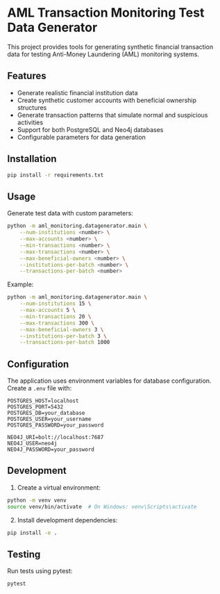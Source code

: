 # AML Transaction Monitoring Test Data Generator

This project provides tools for generating synthetic financial transaction data for testing Anti-Money Laundering (AML) monitoring systems.

## Features

- Generate realistic financial institution data
- Create synthetic customer accounts with beneficial ownership structures
- Generate transaction patterns that simulate normal and suspicious activities
- Support for both PostgreSQL and Neo4j databases
- Configurable parameters for data generation

## Installation

```bash
pip install -r requirements.txt
```

## Usage

Generate test data with custom parameters:

```bash
python -m aml_monitoring.datagenerator.main \
    --num-institutions <number> \
    --max-accounts <number> \
    --min-transactions <number> \
    --max-transactions <number> \
    --max-beneficial-owners <number> \
    --institutions-per-batch <number> \
    --transactions-per-batch <number>
```

Example:
```bash
python -m aml_monitoring.datagenerator.main \
    --num-institutions 15 \
    --max-accounts 5 \
    --min-transactions 20 \
    --max-transactions 300 \
    --max-beneficial-owners 3 \
    --institutions-per-batch 3 \
    --transactions-per-batch 1000
```

## Configuration

The application uses environment variables for database configuration. Create a `.env` file with:

```env
POSTGRES_HOST=localhost
POSTGRES_PORT=5432
POSTGRES_DB=your_database
POSTGRES_USER=your_username
POSTGRES_PASSWORD=your_password

NEO4J_URI=bolt://localhost:7687
NEO4J_USER=neo4j
NEO4J_PASSWORD=your_password
```

## Development

1. Create a virtual environment:
```bash
python -m venv venv
source venv/bin/activate  # On Windows: venv\Scripts\activate
```

2. Install development dependencies:
```bash
pip install -e .
```

## Testing

Run tests using pytest:
```bash
pytest
```
